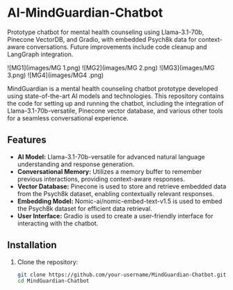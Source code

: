 # AI-MindGuardian-Chatbot

Prototype chatbot for mental health counseling using Llama-3.1-70b, Pinecone VectorDB, and Gradio, with embedded Psych8k data for context-aware conversations. Future improvements include code cleanup and LangGraph integration.

![MG1](images/MG 1.png)
![MG2](images/MG 2.png)
![MG3](images/MG 3.png)
![MG4](images/MG4 .png)

MindGuardian is a mental health counseling chatbot prototype developed using state-of-the-art AI models and technologies. This repository contains the code for setting up and running the chatbot, including the integration of Llama-3.1-70b-versatile, Pinecone vector database, and various other tools for a seamless conversational experience.

## Features

- **AI Model:** Llama-3.1-70b-versatile for advanced natural language understanding and response generation.
- **Conversational Memory:** Utilizes a memory buffer to remember previous interactions, providing context-aware responses.
- **Vector Database:** Pinecone is used to store and retrieve embedded data from the Psych8k dataset, enabling contextually relevant responses.
- **Embedding Model:** Nomic-ai/nomic-embed-text-v1.5 is used to embed the Psych8k dataset for efficient data retrieval.
- **User Interface:** Gradio is used to create a user-friendly interface for interacting with the chatbot.

## Installation

1. Clone the repository:
   ```bash
   git clone https://github.com/your-username/MindGuardian-Chatbot.git
   cd MindGuardian-Chatbot
